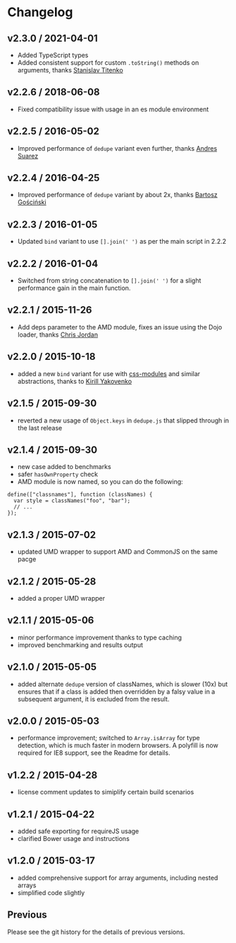 Changelog
=========

v2.3.0 / 2021-04-01
-------------------

-   Added TypeScript types
-   Added consistent support for custom `.toString()` methods on arguments, thanks [Stanislav Titenko](https://github.com/resetko)

v2.2.6 / 2018-06-08
-------------------

-   Fixed compatibility issue with usage in an es module environment

v2.2.5 / 2016-05-02
-------------------

-   Improved performance of `dedupe` variant even further, thanks [Andres Suarez](https://github.com/zertosh)

v2.2.4 / 2016-04-25
-------------------

-   Improved performance of `dedupe` variant by about 2x, thanks [Bartosz Gościński](https://github.com/bgoscinski)

v2.2.3 / 2016-01-05
-------------------

-   Updated `bind` variant to use `[].join(' ')` as per the main script in 2.2.2

v2.2.2 / 2016-01-04
-------------------

-   Switched from string concatenation to `[].join(' ')` for a slight performance gain in the main function.

v2.2.1 / 2015-11-26
-------------------

-   Add deps parameter to the AMD module, fixes an issue using the Dojo loader, thanks [Chris Jordan](https://github.com/flipperkid)

v2.2.0 / 2015-10-18
-------------------

-   added a new `bind` variant for use with [css-modules](https://github.com/css-modules/css-modules) and similar abstractions, thanks to [Kirill Yakovenko](https://github.com/blia)

v2.1.5 / 2015-09-30
-------------------

-   reverted a new usage of `Object.keys` in `dedupe.js` that slipped through in the last release

v2.1.4 / 2015-09-30
-------------------

-   new case added to benchmarks
-   safer `hasOwnProperty` check
-   AMD module is now named, so you can do the following:

<!-- -->

    define(["classnames"], function (classNames) {
      var style = classNames("foo", "bar");
      // ...
    });

v2.1.3 / 2015-07-02
-------------------

-   updated UMD wrapper to support AMD and CommonJS on the same pacge

v2.1.2 / 2015-05-28
-------------------

-   added a proper UMD wrapper

v2.1.1 / 2015-05-06
-------------------

-   minor performance improvement thanks to type caching
-   improved benchmarking and results output

v2.1.0 / 2015-05-05
-------------------

-   added alternate `dedupe` version of classNames, which is slower (10x) but ensures that if a class is added then overridden by a falsy value in a subsequent argument, it is excluded from the result.

v2.0.0 / 2015-05-03
-------------------

-   performance improvement; switched to `Array.isArray` for type detection, which is much faster in modern browsers. A polyfill is now required for IE8 support, see the Readme for details.

v1.2.2 / 2015-04-28
-------------------

-   license comment updates to simiplify certain build scenarios

v1.2.1 / 2015-04-22
-------------------

-   added safe exporting for requireJS usage
-   clarified Bower usage and instructions

v1.2.0 / 2015-03-17
-------------------

-   added comprehensive support for array arguments, including nested arrays
-   simplified code slightly

Previous
--------

Please see the git history for the details of previous versions.
